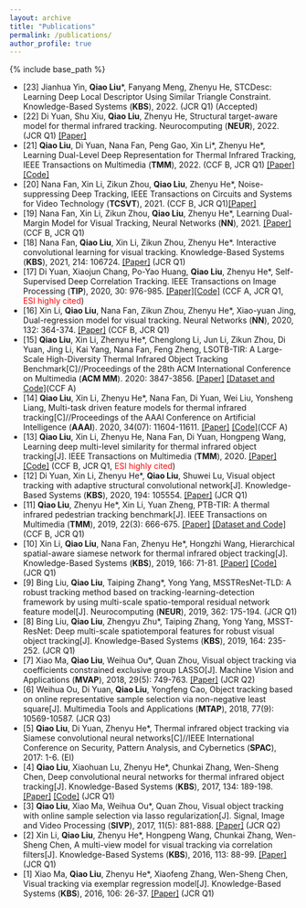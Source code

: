 ```yaml
---
layout: archive
title: "Publications"
permalink: /publications/
author_profile: true
---
```


{% include base_path %}
* [23] Jianhua Yin, **Qiao Liu**\*, Fanyang Meng, Zhenyu He, STCDesc: Learning Deep Local Descriptor Using Similar Triangle Constraint. Knowledge-Based Systems (**KBS**), 2022. (JCR Q1) (Accepted)
* [22] Di Yuan, Shu Xiu, **Qiao Liu**, Zhenyu He, Structural target-aware model for thermal infrared tracking. Neurocomputing (**NEUR**), 2022. (JCR Q1) [[Paper]](https://www.researchgate.net/publication/359392923_Structural_target-aware_model_for_thermal_infrared_tracking)
* [21] **Qiao Liu**, Di Yuan, Nana Fan, Peng Gao, Xin Li\*, Zhenyu He\*, Learning Dual-Level Deep Representation for Thermal Infrared Tracking, IEEE Transactions on Multimedia (**TMM**), 2022. (CCF B, JCR Q1) [[Paper]](https://www.researchgate.net/publication/357636712_Learning_Dual-Level_Deep_Representation_for_Thermal_Infrared_Tracking)[[Code]](https://github.com/QiaoLiuHit/MMNet)
* [20] Nana Fan, Xin Li, Zikun Zhou, **Qiao Liu**, Zhenyu He*, Noise-suppressing Deep Tracking, IEEE Transactions on Circuits and Systems for Video Technology (**TCSVT**), 2021. (CCF B, JCR Q1)[[Paper]](https://ieeexplore.ieee.org/document/9458282)
* [19] Nana Fan, Xin Li, Zikun Zhou, **Qiao Liu**, Zhenyu He*, Learning Dual-Margin Model for Visual Tracking, Neural Networks (**NN**), 2021. [[Paper]](https://www.researchgate.net/publication/350957133_Learning_dual-margin_model_for_visual_tracking) (CCF B, JCR Q1)
* [18] Nana Fan, **Qiao Liu**, Xin Li, Zikun Zhou, Zhenyu He*. Interactive convolutional learning for visual tracking. Knowledge-Based Systems (**KBS**), 2021, 214: 106724. [[Paper]](https://www.researchgate.net/publication/348352903_Interactive_convolutional_learning_for_visual_tracking) (JCR Q1)
* [17] Di Yuan, Xiaojun Chang, Po-Yao Huang, **Qiao Liu**, Zhenyu He*, Self-Supervised Deep Correlation Tracking. IEEE Transactions on Image Processing (**TIP**), 2020, 30: 976-985. [[Paper]](https://www.researchgate.net/publication/346550566_Self-Supervised_Deep_Correlation_Tracking)[[Code]](https://github.com/deasonyuan/Self-SDCT) (CCF A, JCR Q1, <font color=red>ESI highly cited</font>)
* [16] Xin Li, **Qiao Liu**, Nana Fan, Zikun Zhou, Zhenyu He*, Xiao-yuan Jing, Dual-regression model for visual tracking. Neural Networks (**NN**), 2020, 132: 364-374. [[Paper]](https://www.researchgate.net/publication/344533021_Dual-regression_model_for_visual_tracking) (CCF B, JCR Q1)
* [15] **Qiao Liu**, Xin Li, Zhenyu He*, Chenglong Li, Jun Li, Zikun Zhou, Di Yuan, Jing Li, Kai Yang, Nana Fan, Feng Zheng, LSOTB-TIR: A Large-Scale High-Diversity Thermal Infrared Object Tracking Benchmark[C]//Proceedings of the 28th ACM International Conference on Multimedia (**ACM MM**). 2020: 3847-3856. [[Paper]](https://www.researchgate.net/publication/343384216_LSOTB-TIR_A_Large-Scale_High-Diversity_Thermal_Infrared_Object_Tracking_Benchmark) [[Dataset and Code]](https://github.com/QiaoLiuHit/LSOTB-TIR)(CCF A)
* [14] **Qiao Liu**, Xin Li, Zhenyu He*, Nana Fan, Di Yuan, Wei Liu, Yonsheng Liang, Multi-task driven feature models for thermal infrared tracking[C]//Proceedings of the AAAI Conference on Artificial Intelligence (**AAAI**). 2020, 34(07): 11604-11611. [[Paper]](https://www.researchgate.net/publication/342537603_Multi-Task_Driven_Feature_Models_for_Thermal_Infrared_Tracking) [[Code]](https://github.com/QiaoLiuHit/MMNet)(CCF A)
* [13] **Qiao Liu**, Xin Li, Zhenyu He, Nana Fan, Di Yuan, Hongpeng Wang, Learning deep multi-level similarity for thermal infrared object tracking[J]. IEEE Transactions on Multimedia (**TMM**), 2020. [[Paper]](https://www.researchgate.net/publication/342859300_Learning_Deep_Multi-Level_Similarity_for_Thermal_Infrared_Object_Tracking) [[Code]](https://github.com/QiaoLiuHit/MLSSNet) (CCF B, JCR Q1, <font color=red>ESI highly cited</font>)
* [12] Di Yuan, Xin Li, Zhenyu He*, **Qiao Liu**, Shuwei Lu, Visual object tracking with adaptive structural convolutional network[J]. Knowledge-Based Systems (**KBS**), 2020, 194: 105554. [[Paper]](https://www.researchgate.net/publication/338810837_Visual_object_tracking_with_adaptive_structural_convolutional_network) (JCR Q1)
* [11] **Qiao Liu**, Zhenyu He*, Xin Li, Yuan Zheng, PTB-TIR: A thermal infrared pedestrian tracking benchmark[J]. IEEE Transactions on Multimedia (**TMM**), 2019, 22(3): 666-675. [[Paper]](https://www.researchgate.net/publication/335180291_PTB-TIR_A_Thermal_Infrared_Pedestrian_Tracking_Benchmark) [[Dataset and Code]](https://github.com/QiaoLiuHit/PTB-TIR_Evaluation_toolkit) (CCF B, JCR Q1)
* [10] Xin Li, **Qiao Liu**, Nana Fan, Zhenyu He*, Hongzhi Wang, Hierarchical spatial-aware siamese network for thermal infrared object tracking[J]. Knowledge-Based Systems (**KBS**), 2019, 166: 71-81. [[Paper]](https://www.researchgate.net/publication/329872126_Hierarchical_Spatial-aware_Siamese_Network_for_Thermal_Infrared_Object_Tracking)  [[Code]](https://github.com/QiaoLiuHit/HSSNet) (JCR Q1)
* [9] Bing Liu, **Qiao Liu**, Taiping Zhang*, Yong Yang, MSSTResNet-TLD: A robust tracking method based on tracking-learning-detection framework by using multi-scale spatio-temporal residual network feature model[J]. Neurocomputing (**NEUR**), 2019, 362: 175-194. (JCR Q1)
* [8] Bing Liu, **Qiao Liu**, Zhengyu Zhu*, Taiping Zhang, Yong Yang, MSST-ResNet: Deep multi-scale spatiotemporal features for robust visual object tracking[J]. Knowledge-Based Systems (**KBS**), 2019, 164: 235-252. (JCR Q1)
* [7] Xiao Ma, **Qiao Liu**, Weihua Ou*, Quan Zhou, Visual object tracking via coefficients constrained exclusive group LASSO[J]. Machine Vision and Applications (**MVAP**), 2018, 29(5): 749-763. [[Paper]](https://www.researchgate.net/publication/324843227_Visual_object_tracking_via_coefficients_constrained_exclusive_group_LASSO) (JCR Q2)
* [6] Weihua Ou, Di Yuan, **Qiao Liu**, Yongfeng Cao, Object tracking based on online representative sample selection via non-negative least square[J]. Multimedia Tools and Applications (**MTAP**), 2018, 77(9): 10569-10587. (JCR Q3)
* [5] **Qiao Liu**, Di Yuan, Zhenyu He*, Thermal infrared object tracking via Siamese convolutional neural networks[C]//IEEE International Conference on Security, Pattern Analysis, and Cybernetics (**SPAC**), 2017: 1-6. (EI)
* [4] **Qiao Liu**, Xiaohuan Lu, Zhenyu He*, Chunkai Zhang, Wen-Sheng Chen, Deep convolutional neural networks for thermal infrared object tracking[J]. Knowledge-Based Systems (**KBS**), 2017, 134: 189-198. [[Paper]](https://www.researchgate.net/publication/318714772_Deep_Convolutional_Neural_Networks_for_Thermal_Infrared_Object_Tracking) [[Code]](https://github.com/QiaoLiuHit/MCFTS) (JCR Q1)
* [3] **Qiao Liu**, Xiao Ma, Weihua Ou*, Quan Zhou, Visual object tracking with online sample selection via lasso regularization[J]. Signal, Image and Video Processing (**SIVP**), 2017, 11(5): 881-888. [[Paper]](https://www.researchgate.net/publication/312257258_Visual_object_tracking_with_online_sample_selection_via_lasso_regularization) (JCR Q2)
* [2] Xin Li, **Qiao Liu**, Zhenyu He*, Hongpeng Wang, Chunkai Zhang, Wen-Sheng Chen, A multi-view model for visual tracking via correlation filters[J]. Knowledge-Based Systems (**KBS**), 2016, 113: 88-99. [[Paper]](https://www.researchgate.net/publication/308343670_A_multi-view_model_for_visual_tracking_via_correlation_filters) (JCR Q1)
* [1] Xiao Ma, **Qiao Liu**, Zhenyu He*, Xiaofeng Zhang, Wen-Sheng Chen, Visual tracking via exemplar regression model[J]. Knowledge-Based Systems (**KBS**), 2016, 106: 26-37. [[Paper]](https://www.researchgate.net/publication/303462415_Visual_Tracking_via_Exemplar_Regression_Model) (JCR Q1)
